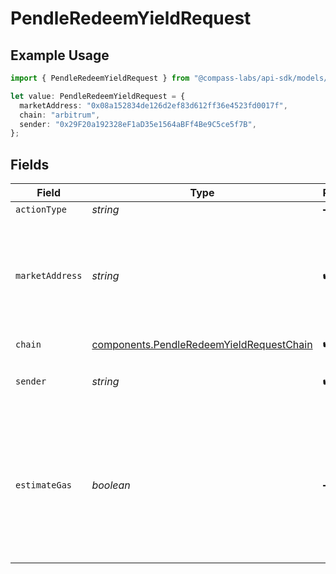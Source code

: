 # PendleRedeemYieldRequest

## Example Usage

```typescript
import { PendleRedeemYieldRequest } from "@compass-labs/api-sdk/models/components";

let value: PendleRedeemYieldRequest = {
  marketAddress: "0x08a152834de126d2ef83d612ff36e4523fd0017f",
  chain: "arbitrum",
  sender: "0x29F20a192328eF1aD35e1564aBFf4Be9C5ce5f7B",
};
```

## Fields

| Field                                                                                                                        | Type                                                                                                                         | Required                                                                                                                     | Description                                                                                                                  | Example                                                                                                                      |
| ---------------------------------------------------------------------------------------------------------------------------- | ---------------------------------------------------------------------------------------------------------------------------- | ---------------------------------------------------------------------------------------------------------------------------- | ---------------------------------------------------------------------------------------------------------------------------- | ---------------------------------------------------------------------------------------------------------------------------- |
| `actionType`                                                                                                                 | *string*                                                                                                                     | :heavy_minus_sign:                                                                                                           | N/A                                                                                                                          |                                                                                                                              |
| `marketAddress`                                                                                                              | *string*                                                                                                                     | :heavy_check_mark:                                                                                                           | The address of the market identifying which Yield Token (YT) you would like to claim yield from.                             | 0x08a152834de126d2ef83d612ff36e4523fd0017f                                                                                   |
| `chain`                                                                                                                      | [components.PendleRedeemYieldRequestChain](../../models/components/pendleredeemyieldrequestchain.md)                         | :heavy_check_mark:                                                                                                           | N/A                                                                                                                          |                                                                                                                              |
| `sender`                                                                                                                     | *string*                                                                                                                     | :heavy_check_mark:                                                                                                           | The address of the transaction sender.                                                                                       | 0x29F20a192328eF1aD35e1564aBFf4Be9C5ce5f7B                                                                                   |
| `estimateGas`                                                                                                                | *boolean*                                                                                                                    | :heavy_minus_sign:                                                                                                           | Determines whether to estimate gas costs for transactions, also verifying that the transaction can be successfully executed. |                                                                                                                              |